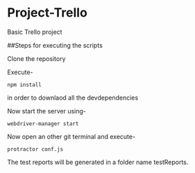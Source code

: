 # Project-Trello
Basic Trello project

##Steps for executing the scripts

Clone the repository

Execute- 
``````
npm install
```````
in order to downlaod all the devdependencies

Now start the server using- 
````````
webdriver-manager start
````````

Now open an other git terminal and execute- 
````````
protractor conf.js 
````````

The test reports will be generated in a folder name testReports.
